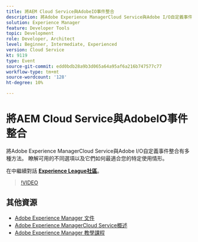 ```yaml
---
title: 將AEM Cloud Service與AdobeIO事件整合
description: 將Adobe Experience ManagerCloud Service與Adobe I/O自定義事件整合有多種方法。 瞭解可用的不同選項以及它們如何最適合您的特定使用情形。
solution: Experience Manager
feature: Developer Tools
topic: Development
role: Developer, Architect
level: Beginner, Intermediate, Experienced
version: Cloud Service
kt: 9119
type: Event
source-git-commit: edd0bdb28a9b3d065a64a95af6a216b747577c77
workflow-type: tm+mt
source-wordcount: '128'
ht-degree: 10%

---
```


# 將AEM Cloud Service與AdobeIO事件整合

將Adobe Experience ManagerCloud Service與Adobe I/O自定義事件整合有多種方法。 瞭解可用的不同選項以及它們如何最適合您的特定使用情形。

在中繼續對話 **[Experience League社區](https://adobe.ly/3ij0O1W)**。

>[!VIDEO](https://video.tv.adobe.com/v/337529/?quality=12&learn=on&hidetitle=true)

## 其他資源

- [Adobe Experience Manager 文件](https://experienceleague.adobe.com/docs/experience-manager-cloud-service.html)
- [Adobe Experience ManagerCloud Service概述](https://experienceleague.adobe.com/docs/experience-manager-cloud-service/overview/home.html)
- [Adobe Experience Manager 教學課程](https://experienceleague.adobe.com/docs/experience-manager-tutorials.html)
